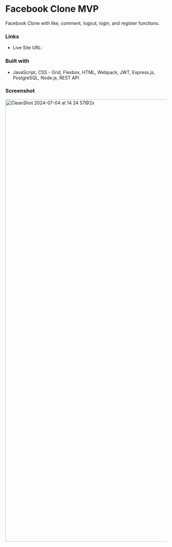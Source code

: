 # Facebook Clone MVP
Facebook Clone with like, comment, logout, login, and register functions.

### Links
- Live Site URL: 

### Built with
- JavaScript, CSS - Grid, Flexbox, HTML, Webpack, JWT, Express.js, PostgreSQL, Node.js, REST API

### Screenshot
<img width="1378" alt="CleanShot 2024-07-04 at 14 24 57@2x" src="https://github.com/bavgg/friendify/assets/46017507/a6754340-69f0-499f-888c-41a9570917e2">















